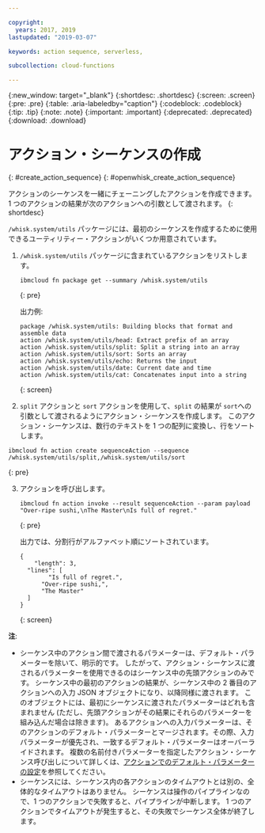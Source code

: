 ```yaml
---

copyright:
  years: 2017, 2019
lastupdated: "2019-03-07"

keywords: action sequence, serverless,

subcollection: cloud-functions

---
```


{:new_window: target="_blank"}
{:shortdesc: .shortdesc}
{:screen: .screen}
{:pre: .pre}
{:table: .aria-labeledby="caption"}
{:codeblock: .codeblock}
{:tip: .tip}
{:note: .note}
{:important: .important}
{:deprecated: .deprecated}
{:download: .download}


# アクション・シーケンスの作成
{: #create_action_sequence}
{: #openwhisk_create_action_sequence}

アクションのシーケンスを一緒にチェーニングしたアクションを作成できます。 1 つのアクションの結果が次のアクションへの引数として渡されます。
{: shortdesc}

`/whisk.system/utils` パッケージには、最初のシーケンスを作成するために使用できるユーティリティー・アクションがいくつか用意されています。

1. `/whisk.system/utils` パッケージに含まれているアクションをリストします。
    ```
    ibmcloud fn package get --summary /whisk.system/utils
    ```
    {: pre}

    出力例:
    ```
    package /whisk.system/utils: Building blocks that format and assemble data
   action /whisk.system/utils/head: Extract prefix of an array
   action /whisk.system/utils/split: Split a string into an array
   action /whisk.system/utils/sort: Sorts an array
   action /whisk.system/utils/echo: Returns the input
   action /whisk.system/utils/date: Current date and time
   action /whisk.system/utils/cat: Concatenates input into a string
    ```
    {: screen}

2. `split` アクションと `sort` アクションを使用して、`split` の結果が `sort`への引数として渡されるようにアクション・シーケンスを作成します。 このアクション・シーケンスは、数行のテキストを 1 つの配列に変換し、行をソートします。
  ```
  ibmcloud fn action create sequenceAction --sequence /whisk.system/utils/split,/whisk.system/utils/sort
  ```
  {: pre}

3. アクションを呼び出します。
    ```
    ibmcloud fn action invoke --result sequenceAction --param payload "Over-ripe sushi,\nThe Master\nIs full of regret."
    ```
    {: pre}

    出力では、分割行がアルファベット順にソートされています。
    ```
    {
        "length": 3,
      "lines": [
            "Is full of regret.",
          "Over-ripe sushi,",
          "The Master"
      ]
    }
    ```
    {: screen}

**注**:
* シーケンス中のアクション間で渡されるパラメーターは、デフォルト・パラメーターを除いて、明示的です。 したがって、アクション・シーケンスに渡されるパラメーターを使用できるのはシーケンス中の先頭アクションのみです。 シーケンス中の最初のアクションの結果が、シーケンス中の 2 番目のアクションへの入力 JSON オブジェクトになり、以降同様に渡されます。 このオブジェクトには、最初にシーケンスに渡されたパラメーターはどれも含まれません (ただし、先頭アクションがその結果にそれらのパラメーターを組み込んだ場合は除きます)。 あるアクションへの入力パラメーターは、そのアクションのデフォルト・パラメーターとマージされます。その際、入力パラメーターが優先され、一致するデフォルト・パラメーターはオーバーライドされます。 複数の名前付きパラメーターを指定したアクション・シーケンス呼び出しについて詳しくは、[アクションでのデフォルト・パラメーターの設定](/docs/openwhisk?topic=cloud-functions-working-with-parameters#default-params-action)を参照してください。
* シーケンスには、シーケンス内の各アクションのタイムアウトとは別の、全体的なタイムアウトはありません。 シーケンスは操作のパイプラインなので、1 つのアクションで失敗すると、パイプラインが中断します。 1 つのアクションでタイムアウトが発生すると、その失敗でシーケンス全体が終了します。
